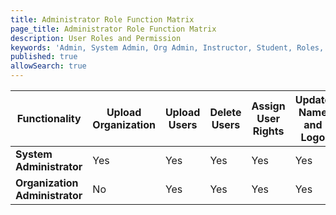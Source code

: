 ```yaml
---
title: Administrator Role Function Matrix
page_title: Administrator Role Function Matrix
description: User Roles and Permission
keywords: 'Admin, System Admin, Org Admin, Instructor, Student, Roles, Permissions'
published: true
allowSearch: true
---
```


|  Functionality                 | Upload Organization | Upload Users | Delete Users | Assign User Rights | Update Name and Logo | Assign Badges | Check Upload Status |
|--------------------------------|---------------------|--------------|--------------|--------------------|--------------------|---------------|---------------------|
| **System Administrator**       |         Yes         |      Yes     |      Yes     |         Yes        |         Yes        |       No      |         Yes         |
| **Organization Administrator** |          No         |      Yes     |      Yes     |         Yes        |         Yes        |      Yes      |         Yes         |
